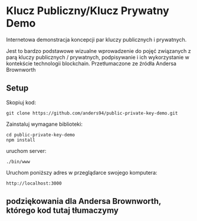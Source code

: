 # Klucz Publiczny/Klucz Prywatny Demo
Internetowa demonstracja koncepcji par kluczy publicznych i prywatnych.

Jest to bardzo podstawowe wizualne wprowadzenie do pojęć związanych z parą kluczy publicznych / prywatnych, podpisywanie i ich wykorzystanie w kontekście technologii blockchain. Przetłumaczone ze źródła Andersa Brownworth

## Setup
Skopiuj kod:

```
git clone https://github.com/anders94/public-private-key-demo.git
```

Zainstaluj wymagane biblioteki:

```
cd public-private-key-demo
npm install
```
uruchom server:

```
./bin/www
```

Uruchom poniższy adres w przeglądarce swojego komputera:

```
http://localhost:3000
```

## podziękowania dla Andersa Brownworth, którego kod tutaj tłumaczymy
